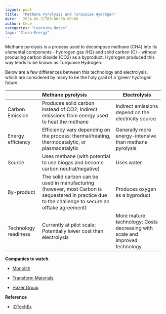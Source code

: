 ```yaml
---
layout: post
title:  "Methane Pyrolysis and Turquoise Hydrogen"
date:   2024-08-21T00:00:00-00:00
author: Cece
categories: "Learning-Notes"
tags: "Clean-Energy"
---
```


Methane pyrolysis is a process used to decompose methane (CH4) into its elemental components - hydrogen gas (H2) and solid carbon (C) - without producing carbon dioxide (CO2) as a byproduct. Hydrogen produced this way tends to be known as Turquoise Hydrogen.

Below are a few differences between this technology and electrolysis, which are considered by many to be the holy grail of a ‘green’ hydrogen future.

|                      | Methane pyrolysis                                            | Electrolysis                                                 |
| -------------------- | :----------------------------------------------------------- | ------------------------------------------------------------ |
| Carbon Emission      | Produces solid carbon instead of CO2; Indirect emissions from energy used to heat the methane | Indirect emissions depend on the electricity source          |
| Energy efficiency    | Efficiency vary depending on the process: thermal/heating, thermocatalytic, or plasmacatalytic | Generally more energy-intensive than methane pyrolysis       |
| Source               | Uses methane (with potential to use biogas and become carbon neutral/negative) | Uses water                                                   |
| By-product           | The solid carbon can be used in manufacturing (however, most Carbon is sequestered in practice due to the challenge to secure an offtake agreement) | Produces oxygen as a byproduct                               |
| Technology readiness | Currently at pilot scale; Potentially lower cost than electrolysis | More mature technology; Costs decreasing with scale and improved technology |

**Companies to watch**

- [Monolith](https://monolith-corp.com/)

- [Transform Materials](https://www.transformmaterials.com/)

- [Hazer Group](https://hazergroup.com.au/)



**Reference**

- [IDTechEx](https://www.idtechex.com/en/research-article/methane-pyrolysis-unlocking-the-potential-of-turquoise-hydrogen/29395)
